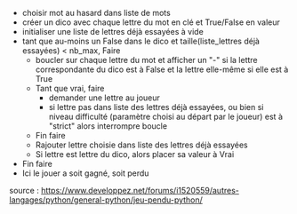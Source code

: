 - choisir mot au hasard dans liste de mots
- créer un dico avec chaque lettre du mot en clé et True/False en valeur
- initialiser une liste de lettres déjà essayées à vide
- tant que au-moins un False dans le dico et taille(liste_lettres déjà essayées) < nb_max, Faire
    - boucler sur chaque lettre du mot et afficher un "-" si la lettre correspondante du dico est à False et la lettre elle-même si elle est à True
    - Tant que vrai, faire
        - demander une lettre au joueur
        - si lettre pas dans liste des lettres déjà essayées, ou bien si niveau difficulté (paramètre choisi au départ par le joueur) est à "strict" alors interrompre boucle
    - Fin faire
    - Rajouter lettre choisie dans liste des lettres déjà essayées
    - Si lettre est lettre du dico, alors placer sa valeur à Vrai
- Fin faire
- Ici le jouer a soit gagné, soit perdu

source : https://www.developpez.net/forums/i1520559/autres-langages/python/general-python/jeu-pendu-python/
